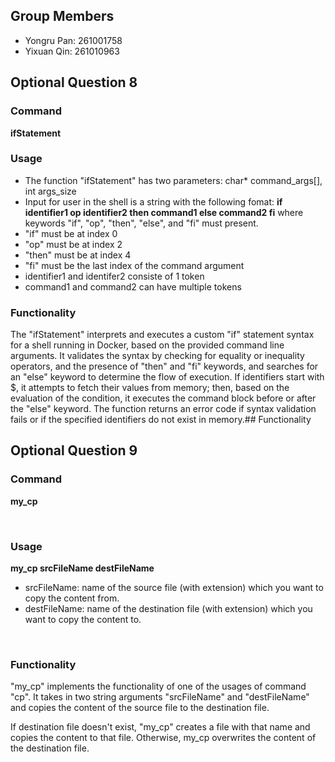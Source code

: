 ## Group Members
* Yongru Pan: 261001758
* Yixuan Qin: 261010963

## Optional Question 8
### Command
**ifStatement**
<br>

### Usage
* The function "ifStatement" has two parameters: char* command_args[], int args_size
* Input for user in the shell is a string with the following fomat: 
**if identifier1 op identifier2 then command1 else command2 fi**
where keywords "if", "op", "then", "else", and "fi" must present.
* "if" must be at index 0
* "op" must be at index 2
* "then" must be at index 4
* "fi" must be the last index of the command argument
* identifier1 and identifer2 consiste of 1 token
* command1 and command2 can have multiple tokens

### Functionality
The "ifStatement" interprets and executes a custom "if" statement syntax for a shell running in Docker, based on the provided command line arguments. It validates the syntax by checking for equality or inequality operators, and the presence of "then" and "fi" keywords, and searches for an "else" keyword to determine the flow of execution. If identifiers start with $, it attempts to fetch their values from memory; then, based on the evaluation of the condition, it executes the command block before or after the "else" keyword. The function returns an error code if syntax validation fails or if the specified identifiers do not exist in memory.## Functionality


## Optional Question 9
### Command
**<p>my_cp</p>**
<br>

### Usage
**my_cp srcFileName destFileName**

* srcFileName: name of the source file (with extension) which you want to copy the content from.
* destFileName: name of the destination file (with extension) which you want to copy the content to.
<br>

### Functionality
<p>"my_cp" implements the functionality of one of the usages of command "cp". It takes in two string arguments "srcFileName" and "destFileName" and copies the content of the source file to the destination file.</p>
<p>If destination file doesn't exist, "my_cp" creates a file with that name and copies the content to that file. Otherwise, my_cp overwrites the content of the destination file.</p>
<br>
